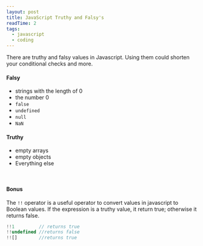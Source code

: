 ```yaml
---
layout: post
title: JavaScript Truthy and Falsy's
readTime: 2
tags:
  - javascript
  - coding
---
```


There are truthy and falsy values in Javascript. Using them could shorten your conditional checks and more.


#### Falsy

* strings with the length of 0
* the number 0
* <code>false</code>
* <code>undefined</code>
* <code>null</code>
* <code>NaN</code>


#### Truthy

* empty arrays
* empty objects
* Everything else

<br/>

#### Bonus

The <code>!!</code> operator is a useful operator to convert values in javascript to Boolean values. If the expression is a truthy value, it return true; otherwise it returns false.

```javascript
!!1         // returns true
!!undefined //returns false
!![]        //returns true
```
